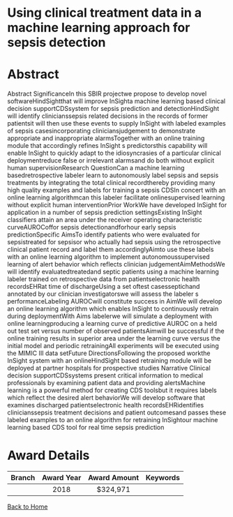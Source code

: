 
Using clinical treatment data in a machine learning approach for sepsis detection
=================================================================================

# Abstract


Abstract
SignificanceIn this SBIR projectwe propose to develop novel softwareHindSightthat will improve
InSighta machine learning based clinical decision supportCDSsystem for sepsis prediction and detectionHindSight will identify clinicianssepsis related decisions in the records of former patientsit will then use
these events to supply InSight with labeled examples of sepsis casesincorporating cliniciansjudgement to
demonstrate appropriate and inappropriate alarmsTogether with an online training module that accordingly
refines InSight s predictorsthis capability will enable InSight to quickly adapt to the idiosyncrasies of a
particular clinical deploymentreduce false or irrelevant alarmsand do both without explicit human
supervisionResearch QuestionCan a machine learning basedretrospective labeler learn to autonomously
label sepsis and sepsis treatments by integrating the total clinical recordthereby providing many high quality
examples and labels for training a sepsis CDSIn concert with an online learning algorithmcan this labeler
facilitate onlinesupervised learning without explicit human interventionPrior WorkWe have developed
InSight for application in a number of sepsis prediction settingsExisting InSight classifiers attain an area under
the receiver operating characteristic curveAUROCoffor sepsis detectionandforhour early
sepsis predictionSpecific AimsTo identify patients who were evaluated for sepsistreated for sepsisor
who actually had sepsis using the retrospective clinical patient record and label them accordinglyAimto
use these labels with an online learning algorithm to implement autonomoussupervised learning of alert
behavior which reflects clinician judgementAimMethodsWe will identify evaluatedtreatedand septic
patients using a machine learning labeler trained on retrospective data from patientselectronic health recordsEHRat time of dischargeUsing a set oftest casesseptichand annotated by our clinician
investigatorswe will assess the labeler s performanceLabeling AUROCwill constitute success in AimWe will develop an online learning algorithm which enables InSight to continuously retrain during
deploymentWith Aims labelerwe will simulate a deployment with online learningproducing a learning
curve of predictive AUROC on a held out test set versus number of observed patientsAimwill be
successful if the online training results in superior area under the learning curve versus the initial model and
periodic retrainingAll experiments will be executed using the MIMIC III data setFuture DirectionsFollowing the proposed workthe InSight system with an onlineHindSight based retraining module will be
deployed at partner hospitals for prospective studies Narrative
Clinical decision supportCDSsystems present critical information to medical professionals by examining
patient data and providing alertsMachine learning is a powerful method for creating CDS toolsbut it requires
labels which reflect the desired alert behaviorWe will develop software that examines discharged patientselectronic health recordsEHRidentifies clinicianssepsis treatment decisions and patient outcomesand
passes these labeled examples to an online algorithm for retraining InSightour machine learning based CDS
tool for real time sepsis prediction  

# Award Details

|Branch|Award Year|Award Amount|Keywords|
| :---: | :---: | :---: | :---: |
||2018|$324,971||
  
  


[Back to Home](https://github.com/chrischow/dod_sbir_awards/JH/#2485)
